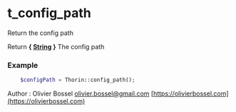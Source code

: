 # t_config_path

Return the config path

Return **{ [String](http://php.net/manual/en/language.types.string.php) }** The config path

### Example
```php
	$configPath = Thorin::config_path();
```
Author : Olivier Bossel [olivier.bossel@gmail.com](mailto:olivier.bossel@gmail.com) [https://olivierbossel.com](https://olivierbossel.com)